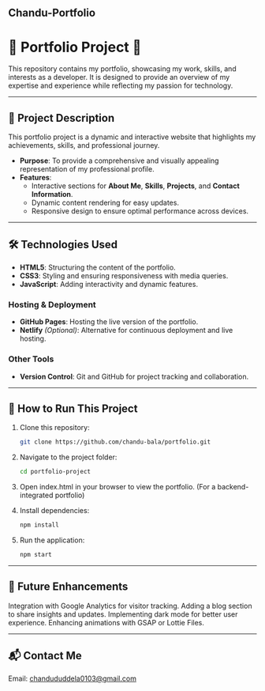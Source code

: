 ## Chandu-Portfolio

# 🌟 **Portfolio Project** 🌟

This repository contains my portfolio, showcasing my work, skills, and interests as a developer. It is designed to provide an overview of my expertise and experience while reflecting my passion for technology.

---


## 📖 **Project Description**  
This portfolio project is a dynamic and interactive website that highlights my achievements, skills, and professional journey.  
- **Purpose**: To provide a comprehensive and visually appealing representation of my professional profile.  
- **Features**:  
  - Interactive sections for **About Me**, **Skills**, **Projects**, and **Contact Information**.  
  - Dynamic content rendering for easy updates.  
  - Responsive design to ensure optimal performance across devices.  

---

## 🛠️ **Technologies Used**  

- **HTML5**: Structuring the content of the portfolio.  
- **CSS3**: Styling and ensuring responsiveness with media queries.  
- **JavaScript**: Adding interactivity and dynamic features.


### **Hosting & Deployment**  
- **GitHub Pages**: Hosting the live version of the portfolio.  
- **Netlify** *(Optional)*: Alternative for continuous deployment and live hosting.  

### **Other Tools**  
- **Version Control**: Git and GitHub for project tracking and collaboration.   

---

## 📂 **How to Run This Project**  
1. Clone this repository:  
   ```bash
   git clone https://github.com/chandu-bala/portfolio.git


2. Navigate to the project folder:
   ```bash
   cd portfolio-project

3. Open index.html in your browser to view the portfolio.
   (For a backend-integrated portfolio)

4. Install dependencies:
   ```bash
   npm install

5. Run the application:
   ```bash
   npm start

---

## 🎨 Future Enhancements
Integration with Google Analytics for visitor tracking.
Adding a blog section to share insights and updates.
Implementing dark mode for better user experience.
Enhancing animations with GSAP or Lottie Files.

--- 

## 📬 Contact Me
Email: chandududdela0103@gmail.com